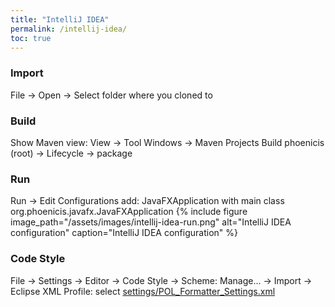 ```yaml
---
title: "IntelliJ IDEA"
permalink: /intellij-idea/
toc: true
---
```


### Import
File → Open → Select folder where you cloned to

### Build
Show Maven view: View → Tool Windows → Maven Projects
Build phoenicis (root) → Lifecycle → package

### Run
Run → Edit Configurations
add: JavaFXApplication with main class org.phoenicis.javafx.JavaFXApplication
{% include figure image_path="/assets/images/intellij-idea-run.png" alt="IntelliJ IDEA configuration" caption="IntelliJ IDEA configuration" %}

### Code Style
File → Settings → Editor → Code Style → Scheme: Manage... → Import → Eclipse XML Profile: select [settings/POL_Formatter_Settings.xml](https://github.com/PhoenicisOrg/phoenicis/blob/master/settings/POL_Formatter_Settings.xml)
